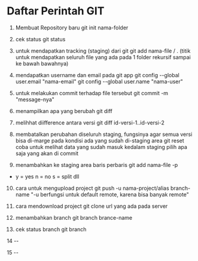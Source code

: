 # Daftar Perintah GIT #

1. Membuat Repository baru
		git init nama-folder

2. cek status 
		git status

3. untuk mendapatkan tracking (staging) dari git 
		git add nama-file / . (titik untuk mendapatkan seluruh file yang ada pada 1 folder rekursif sampai ke bawah bawahnya)

4. mendapatkan username dan email pada git app
		git config --global user.email "nama-email"
		git config --global user.name "nama-user"

5. untuk melakukan commit terhadap file tersebut
		git commit -m "message-nya"

6. menampilkan apa yang berubah
		git diff

7. melihhat diifference antara versi
		git diff id-versi-1..id-versi-2

8. membatalkan perubahan diseluruh staging, fungsinya agar semua versi bisa di-marge pada kondisi ada yang sudah di-staging area
git reset
coba untuk melihat data yang sudah masuk kedalam staging pilih apa saja yang akan di commit

9. menambahkan ke staging area baris perbaris
git add nama-file -p
* y = yes
  n = no
  s = split
dll


10. cara untuk mengupload project
git push -u nama-project/alias branch-name
"-u berfungsi untuk default remote, karena bisa banyak remote"

11. cara mendownload project
git clone url yang ada pada server

12. menambahkan branch 
git branch brance-name

13. cek status branch
git branch
 
14 --

15 -- 
